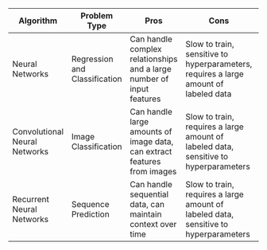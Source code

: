 | Algorithm | Problem Type | Pros | Cons | Failure Modes | Remedies |
| --- | --- | --- | --- | --- | --- |
| Neural Networks | Regression and Classification | Can handle complex relationships and a large number of input features | Slow to train, sensitive to hyperparameters, requires a large amount of labeled data | Overfitting | Regularization, Transfer learning, Data augmentation, Early stopping |
| Convolutional Neural Networks | Image Classification | Can handle large amounts of image data, can extract features from images | Slow to train, requires a large amount of labeled data, sensitive to hyperparameters | Overfitting | Regularization, Transfer learning, Data augmentation, Early stopping |
| Recurrent Neural Networks | Sequence Prediction | Can handle sequential data, can maintain context over time | Slow to train, requires a large amount of labeled data, sensitive to hyperparameters | Overfitting, Vanishing gradients | Regularization,

